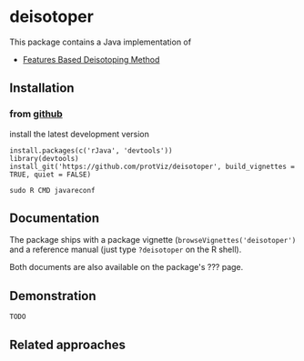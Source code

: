 # deisotoper

This package contains a Java implementation of 

* [Features Based Deisotoping Method](https://github.com/protViz/deisotoper/tree/master/java/deisotoper/src/main/java/ch/fgcz/proteomics/fbdm)


## Installation



### from [github](https://github.com/protViz/deisotoper)

install the latest development version

```
install.packages(c('rJava', 'devtools'))
library(devtools)
install_git('https://github.com/protViz/deisotoper', build_vignettes = TRUE, quiet = FALSE)
```

```
sudo R CMD javareconf
```

## Documentation

The package ships with a package vignette (`browseVignettes('deisotoper')` 
and a reference manual (just type `?deisotoper` on the R shell).

Both documents are also available on the package's ???  page.


## Demonstration

```{R}
TODO
```

## Related approaches

